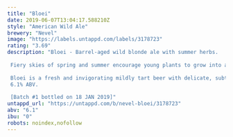 ```yaml
---
title: "Bloei"
date: 2019-06-07T13:04:17.588210Z
style: "American Wild Ale"
brewery: "Nevel"
image: "https://labels.untappd.com/labels/3178723"
rating: "3.69"
description: "Bloei - Barrel-aged wild blonde ale with summer herbs.  Fiery skies of spring and summer encourage young plants to grow into aromatic herbs. The sun challenges them to show more and more of themselves, coming to full bloom in herb gardens, roadsides and between paving stones in the city. Growth is everywhere, life is everywhere. You can find surprising flavours everywhere, often in those places where you did not expect it. Bloei is an ode to popular and lesser known herbs that give life to this beer with their exuberant aromas.  Bloei is a fresh and invigorating mildly tart beer with delicate, subtle green notes. We added four different herbs: yarrow and mugwort were foraged in a quiet place in Nijmegen, while rosemary and thyme were picked in a walled garden. Bloei was aged on oak for 9 months. 6.1% ABV.  [Batch #1 bottled on 18 JAN 2019]"
untappd_url: "https://untappd.com/b/nevel-bloei/3178723"
abv: "6.1"
ibu: "0"
robots: noindex,nofollow
---
```


